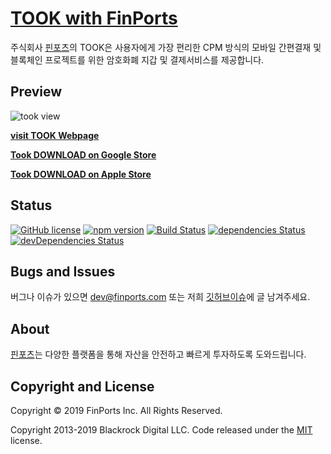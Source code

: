 # [TOOK with FinPorts](https://took.finports.com)

주식회사 [핀포츠](https://finports.com)의 TOOK은 사용자에게 가장 편리한 CPM 방식의 모바일 간편결재 및 블록체인 프로젝트를 위한 암호화폐 지갑 및 결제서비스를 제공합니다.

## Preview

![took view](https://user-images.githubusercontent.com/13456532/66970806-a6db6680-f0c9-11e9-8782-48de1bca277e.png)

**[visit TOOK Webpage](https://took.finports.com)**

**[Took DOWNLOAD on Google Store](https://t.me/joinchat/AAAAAEWQibyaOOl-fp3HaQ)**

**[Took DOWNLOAD on Apple Store](https://t.me/joinchat/AAAAAEWQibyaOOl-fp3HaQ)**

## Status

[![GitHub license](https://img.shields.io/badge/license-MIT-blue.svg)](https://raw.githubusercontent.com/BlackrockDigital/startbootstrap-new-age/master/LICENSE)
[![npm version](https://img.shields.io/npm/v/startbootstrap-new-age.svg)](https://www.npmjs.com/package/startbootstrap-new-age)
[![Build Status](https://travis-ci.org/BlackrockDigital/startbootstrap-new-age.svg?branch=master)](https://travis-ci.org/BlackrockDigital/startbootstrap-new-age)
[![dependencies Status](https://david-dm.org/BlackrockDigital/startbootstrap-new-age/status.svg)](https://david-dm.org/BlackrockDigital/startbootstrap-new-age)
[![devDependencies Status](https://david-dm.org/BlackrockDigital/startbootstrap-new-age/dev-status.svg)](https://david-dm.org/BlackrockDigital/startbootstrap-new-age?type=dev)

## Bugs and Issues

버그나 이슈가 있으면 dev@finports.com 또는 저희 [깃허브이슈](https://github.com/finports/MBY_Webpage/issues)에 글 남겨주세요.

## About

[핀포츠](https://finports.com)는 다양한 플랫폼을 통해 자산을 안전하고 빠르게 투자하도록 도와드립니다.

## Copyright and License

Copyright © 2019 FinPorts Inc. All Rights Reserved.

Copyright 2013-2019 Blackrock Digital LLC. Code released under the [MIT](https://github.com/BlackrockDigital/startbootstrap-new-age/blob/gh-pages/LICENSE) license.
